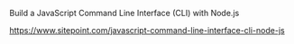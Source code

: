Build a JavaScript Command Line Interface (CLI) with Node.js

https://www.sitepoint.com/javascript-command-line-interface-cli-node-js
